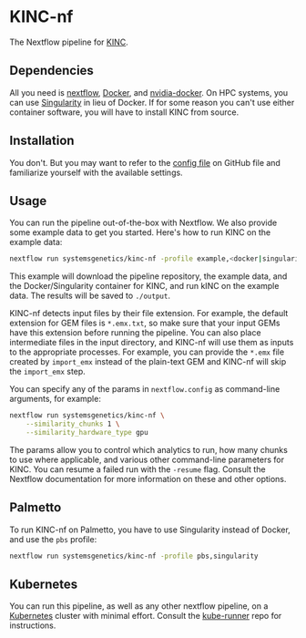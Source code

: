 # KINC-nf

The Nextflow pipeline for [KINC](https://github.com/SystemsGenetics/KINC).

## Dependencies

All you need is [nextflow](https://nextflow.io/), [Docker](https://docker.com/), and [nvidia-docker](https://github.com/NVIDIA/nvidia-docker). On HPC systems, you can use [Singularity](https://www.sylabs.io/singularity/) in lieu of Docker. If for some reason you can't use either container software, you will have to install KINC from source.

## Installation

You don't. But you may want to refer to the [config file](https://github.com/SystemsGenetics/KINC-nf/blob/master/nextflow.config) on GitHub file and familiarize yourself with the available settings.

## Usage

You can run the pipeline out-of-the-box with Nextflow. We also provide some example data to get you started. Here's how to run KINC on the example data:
```bash
nextflow run systemsgenetics/kinc-nf -profile example,<docker|singularity>
```

This example will download the pipeline repository, the example data, and the Docker/Singularity container for KINC, and run kINC on the example data. The results will be saved to `./output`.

KINC-nf detects input files by their file extension. For example, the default extension for GEM files is `*.emx.txt`, so make sure that your input GEMs have this extension before running the pipeline. You can also place intermediate files in the input directory, and KINC-nf will use them as inputs to the appropriate processes. For example, you can provide the `*.emx` file created by `import_emx` instead of the plain-text GEM and KINC-nf will skip the `import_emx` step.

You can specify any of the params in `nextflow.config` as command-line arguments, for example:
```bash
nextflow run systemsgenetics/kinc-nf \
    --similarity_chunks 1 \
    --similarity_hardware_type gpu
```

The params allow you to control which analytics to run, how many chunks to use where applicable, and various other command-line parameters for KINC. You can resume a failed run with the `-resume` flag. Consult the Nextflow documentation for more information on these and other options.

## Palmetto

To run KINC-nf on Palmetto, you have to use Singularity instead of Docker, and use the `pbs` profile:
```bash
nextflow run systemsgenetics/kinc-nf -profile pbs,singularity
```

## Kubernetes

You can run this pipeline, as well as any other nextflow pipeline, on a [Kubernetes](https://kubernetes.io/) cluster with minimal effort. Consult the [kube-runner](https://github.com/SystemsGenetics/kube-runner) repo for instructions.
